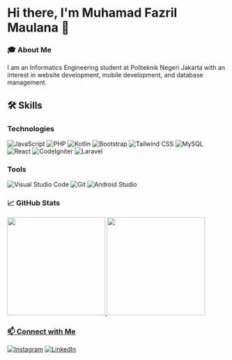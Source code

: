 # Hi there, I'm Muhamad Fazril Maulana 👋

### 🎓 About Me
I am an Informatics Engineering student at Politeknik Negeri Jakarta with an interest in website development, mobile development, and database management.

## 🛠 Skills
### Technologies
![JavaScript](https://img.shields.io/badge/JavaScript-F7DF1E?style=for-the-badge&logo=javascript&logoColor=black)
![PHP](https://img.shields.io/badge/PHP-75fc44?style=for-the-badge&logo=php&logoColor=black)
![Kotlin](https://img.shields.io/badge/Kotlin-0095D5?style=for-the-badge&logo=kotlin&logoColor=white)
![Bootstrap](https://img.shields.io/badge/Bootstrap-563D7C?style=for-the-badge&logo=bootstrap&logoColor=white)
![Tailwind CSS](https://img.shields.io/badge/Tailwind_CSS-38B2AC?style=for-the-badge&logo=tailwind-css&logoColor=white)
![MySQL](https://img.shields.io/badge/MySQL-4479A1?style=for-the-badge&logo=mysql&logoColor=white)
![React](https://img.shields.io/badge/React-61DAFB?style=for-the-badge&logo=react&logoColor=white)
![CodeIgniter](https://img.shields.io/badge/CodeIgniter-EE4323?style=for-the-badge&logo=codeigniter&logoColor=white)
![Laravel](https://img.shields.io/badge/Laravel-FF2D20?style=for-the-badge&logo=laravel&logoColor=white)

### Tools
![Visual Studio Code](https://img.shields.io/badge/Visual_Studio_Code-007ACC?style=for-the-badge&logo=visual-studio-code&logoColor=white)
![Git](https://img.shields.io/badge/Git-F05032?style=for-the-badge&logo=git&logoColor=white)
![Android Studio](https://img.shields.io/badge/Android_Studio-3DDC84?style=for-the-badge&logo=android-studio&logoColor=white)


### 📈 GitHub Stats
<a href="https://github.com/MhmdFazril">
<img height="225em" src="https://github-profile-summary-cards.vercel.app/api/cards/repos-per-language?username=MhmdFazril&theme=merko">
   <img height="225em" src="http://github-profile-summary-cards.vercel.app/api/cards/most-commit-language?username=MhmdFazril&theme=merko"/>

### 📫 Connect with Me
[![Instagram](https://img.shields.io/badge/Instagram-E4405F?style=for-the-badge&logo=instagram&logoColor=white)](https://www.linkedin.com/in/muhamad-fazril/)
[![LinkedIn](https://img.shields.io/badge/LinkedIn-0077B5?style=for-the-badge&logo=linkedin&logoColor=white)](https://www.instagram.com/mhmd_fazrill/)
